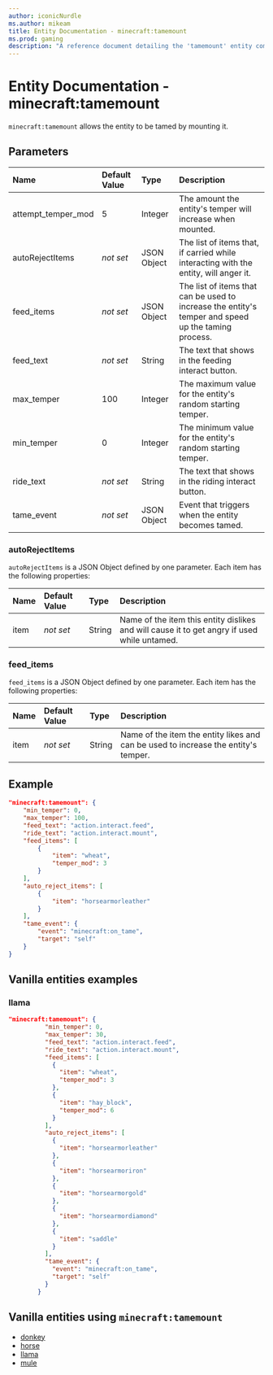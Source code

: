 ```yaml
---
author: iconicNurdle
ms.author: mikeam
title: Entity Documentation - minecraft:tamemount
ms.prod: gaming
description: "A reference document detailing the 'tamemount' entity component"
---
```


# Entity Documentation - minecraft:tamemount

`minecraft:tamemount` allows the entity to be tamed by mounting it.

## Parameters

|Name |Default Value  |Type  |Description  |
|:----------|:----------|:----------|:----------|
| attempt_temper_mod| 5| Integer| The amount the entity's temper will increase when mounted. |
| autoRejectItems| *not set*| JSON Object| The list of items that, if carried while interacting with the entity, will anger it.|
| feed_items| *not set*| JSON Object| The list of items that can be used to increase the entity's temper and speed up the taming process.|
| feed_text| *not set*| String| The text that shows in the feeding interact button. |
| max_temper| 100| Integer| The maximum value for the entity's random starting temper. |
| min_temper| 0| Integer| The minimum value for the entity's random starting temper. |
| ride_text| *not set*| String| The text that shows in the riding interact button. |
| tame_event| *not set*| JSON Object | Event that triggers when the entity becomes tamed. |

### autoRejectItems

`autoRejectItems` is a JSON Object defined by one parameter. Each item has the following properties:

| Name| Default Value| Type| Description |
|:-----------|:-----------|:-----------|:-----------|
| item| *not set*| String| Name of the item this entity dislikes and will cause it to get angry if used while untamed. |

### feed_items

`feed_items` is a JSON Object defined by one parameter. Each item has the following properties:

| Name| Default Value| Type| Description |
|:-----------|:-----------|:-----------|:-----------|
| item| *not set*| String| Name of the item the entity likes and can be used to increase the entity's temper. |

## Example

```json
"minecraft:tamemount": {
    "min_temper": 0,
    "max_temper": 100,
    "feed_text": "action.interact.feed",
    "ride_text": "action.interact.mount",
    "feed_items": [
        {
            "item": "wheat",
            "temper_mod": 3
        }
    ],
    "auto_reject_items": [
        {
            "item": "horsearmorleather"
        }
    ],
    "tame_event": {
        "event": "minecraft:on_tame",
        "target": "self"
    }
}
```

## Vanilla entities examples

### llama

```json
"minecraft:tamemount": {
          "min_temper": 0,
          "max_temper": 30,
          "feed_text": "action.interact.feed",
          "ride_text": "action.interact.mount",
          "feed_items": [
            {
              "item": "wheat",
              "temper_mod": 3
            },
            {
              "item": "hay_block",
              "temper_mod": 6
            }
          ],
          "auto_reject_items": [
            {
              "item": "horsearmorleather"
            },
            {
              "item": "horsearmoriron"
            },
            {
              "item": "horsearmorgold"
            },
            {
              "item": "horsearmordiamond"
            },
            {
              "item": "saddle"
            }
          ],
          "tame_event": {
            "event": "minecraft:on_tame",
            "target": "self"
          }
        }
```

## Vanilla entities using `minecraft:tamemount`

- [donkey](../../../../Source/VanillaBehaviorPack_Snippets/entities/donkey.md)
- [horse](../../../../Source/VanillaBehaviorPack_Snippets/entities/horse.md)
- [llama](../../../../Source/VanillaBehaviorPack_Snippets/entities/llama.md)
- [mule](../../../../Source/VanillaBehaviorPack_Snippets/entities/mule.md)
